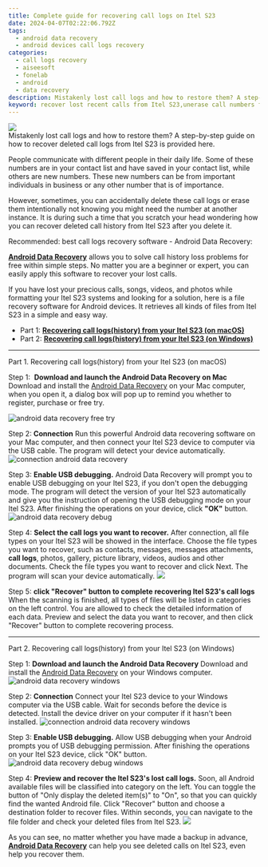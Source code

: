 ```yaml
---
title: Complete guide for recovering call logs on Itel S23
date: 2024-04-07T02:22:06.792Z
tags: 
  - android data recovery
  - android devices call logs recovery
categories: 
  - call logs recovery
  - aiseesoft
  - fonelab
  - android
  - data recovery
description: Mistakenly lost call logs and how to restore them? A step-by-step guide on how to recover deleted call logs from Itel S23 is provided here.
keyword: recover lost recent calls from Itel S23,unerase call numbers from Itel S23,save erased call logs on Itel S23,Itel S23 call logs recovery,undelete call numbers from Itel S23,Itel S23 call logs retrieval,how to restore your files from Itel S23,recover call history from Itel S23,how to get call history back from Itel S23,Itel S23 issues with call history deleted,how to recover call history on Itel S23,how to recover deleted call history in Itel S23
---
```


<img src="https://img0mobiles.techidaily.com/images/best-assets/devices/itel/itel-s23/3.jpg" class="atpl-imgstyle"  />

<div class="atpl-content atpl-for-fonelab-android recover-call-logs">

<div class="atpl-post-description-part-1">
Mistakenly lost call logs and how to restore them? A step-by-step guide on how to recover deleted call logs from Itel S23 is provided here.
</div>



<div class="atpl-post-description-part-2">
<div class="tpl-content-sub-paragraph-normal">
  <p>
    People communicate with different people in their daily life. Some of these numbers are in your contact list and have saved in your contact list, while others are new numbers. These new numbers can be from important individuals in business or any other number that is of importance.
  </p>
</div>

<div class="tpl-content-sub-paragraph-normal">
  <p>
    However, sometimes, you can accidentally delete these call logs or erase them intentionally not knowing you might need the number at another instance. It is during such a time that you scratch your head wondering how you can recover deleted call history from Itel S23 after you delete it.
  </p>
</div>
</div>

<div class="atpl-post-description-part-3">
<div class="tpl-content-sub-paragraph-title">
    Recommended: best call logs recovery software - Android Data Recovery:
</div>
<div class="tpl-content-sub-paragraph-content">
  <p>
    <a href="https://tools.techidaily.com/aiseesoft-android-data-recovery/" ><strong>Android Data Recovery</strong></a> allows you to solve call history loss problems for free within simple steps. No matter you are a beginner or expert, you can easily apply this software to recover your lost calls.
  </p>
</div>
<div class="tpl-content-sub-paragraph-content">
  <p>
    If you have lost your precious calls, songs, videos, and photos while formatting your Itel S23 systems and looking for a solution, here is a file recovery software for Android devices. It retrieves all kinds of files from Itel S23 in a simple and easy way.
  </p>
</div>
</div>

<ul>
  <li>Part 1: <strong><a href="#p1"> Recovering call logs(history) from your Itel S23  (on macOS)</a></strong></li>
  <li>Part 2: <strong><a href="#p2"> Recovering call logs(history) from your Itel S23  (on Windows)</a></strong></li>
</ul>


<!-- Part 1 -->
<a id="p1" name="p1" ></a><hr>

<div>
  <span class="atpl-step-part-style">Part 1. Recovering call logs(history) from your Itel S23 (on macOS)</span>
</div>

<span class="atpl-stepstyle-a"><span>Step 1: </span></span> <strong>Download and launch the Android Data Recovery on Mac</strong>
Download and install the <a href="https://tools.techidaily.com/aiseesoft-android-data-recovery/" >Android Data Recovery</a> on your Mac computer, when you open it, a dialog box will pop up to remind you whether to register, purchase or free try.

<img src="https://tools.techidaily.com/images/apps/aiseesoft/android-data-recovery/mac-free-try.png" class="atpl-imgstyle" alt="android data recovery free try" />

<span class="atpl-stepstyle-a"><span>Step 2: </span></span> <strong>Connection</strong>
Run this powerful Android data recovering software on your Mac computer, and then connect your Itel S23 device to computer via the USB cable. The program will detect your device automatically.
<img src="https://tools.techidaily.com/images/apps/aiseesoft/android-data-recovery/mac-connection-interface.jpg" class="atpl-imgstyle" alt="connection android data recovery" />

<span class="atpl-stepstyle-a"><span>Step 3: </span></span> <strong>Enable USB debugging.</strong>
Android Data Recovery will prompt you to enable USB debugging on your Itel S23, if you don't open the debugging mode. The program will detect the version of your Itel S23 automatically and give you the instruction of opening the USB debugging mode on your Itel S23. After finishing the operations on your device, click <strong>"OK"</strong> button.
<img src="https://tools.techidaily.com/images/apps/aiseesoft/android-data-recovery/mac-android-usb-debug.jpg"  class="atpl-imgstyle" alt="android data recovery debug" />

<span class="atpl-stepstyle-a"><span>Step 4: </span></span> <strong>Select the call logs you want to recover.</strong>
After connection, all file types on your Itel S23 will be showed in the interface. Choose the file types you want to recover, such as contacts, messages, messages attachments, <b>call logs</b>, photos, gallery, picture library, videos, audios and other documents. Check the file types you want to recover and click Next. The program will scan your device automatically.
<img src="https://tools.techidaily.com/images/apps/aiseesoft/android-data-recovery/mac-choose-type-call-logs.jpg" class="atpl-imgstyle"  />

<span class="atpl-stepstyle-a"><span>Step 5: </span></span> <strong>click "Recover" button to  complete recovering Itel S23's call logs</strong>
When the scanning is finished, all types of files will be listed in categories on the left control. You are allowed to check the detailed information of each data. Preview and select the data you want to recover, and then click "Recover" button to complete recovering process.


<a id="p2" name="p2"></a><hr>

<!-- Part 2 -->
<div>
  <span class="atpl-step-part-style">Part 2. Recovering call logs(history) from your Itel S23 (on Windows)</span>
</div>

<span class="atpl-stepstyle-a"><span>Step 1: </span></span> <strong>Download and launch the Android Data Recovery</strong>
Download and install the <a href="https://tools.techidaily.com/aiseesoft-android-data-recovery/" >Android Data Recovery</a> on your Windows computer.
<img src="https://tools.techidaily.com/images/apps/aiseesoft/android-data-recovery/win-start-interface.png"  class="atpl-imgstyle" alt="android data recovery windows" />

<span class="atpl-stepstyle-a"><span>Step 2: </span></span> <strong>Connection</strong>
Connect your Itel S23 device to your Windows computer via the USB cable. Wait for seconds before the device is detected. Install the device driver on your computer if it hasn't been installed.
<img src="https://tools.techidaily.com/images/apps/aiseesoft/android-data-recovery/win-connection-interface.png" class="atpl-imgstyle" alt="connection android data recovery windows" />

<span class="atpl-stepstyle-a"><span>Step 3: </span></span> <strong>Enable USB debugging.</strong>
Allow USB debugging when your Android prompts you of USB debugging permission. After finishing the operations on your Itel S23 device, click "OK" button.
<img src="https://tools.techidaily.com/images/apps/aiseesoft/android-data-recovery/win-android-usb-debug.png" class="atpl-imgstyle" alt="android data recovery debug windows" />

<span class="atpl-stepstyle-a"><span>Step 4: </span></span> <strong>Preview and recover the Itel S23's lost call logs.</strong>
Soon, all Android available files will be classified into category on the left. You can toggle the button of "Only display the deleted item(s)" to "On", so that you can quickly find the wanted Android file. Click "Recover" button and choose a destination folder to recover files. Within seconds, you can navigate to the file folder and check your deleted files from Itel S23.
<img src="https://tools.techidaily.com/images/apps/aiseesoft/android-data-recovery/win-recover-call-logs.png" class="atpl-imgstyle"  />

<div class="atpl-post-description-part-4">
<div class="tpl-content-sub-paragraph-normal">
    <p>
        As you can see, no matter whether you have made a backup in advance, <a href="https://tools.techidaily.com/aiseesoft-android-data-recovery/" ><strong>Android Data Recovery</strong></a> can help you see deleted calls on Itel S23, even help you recover them.
    </p>
</div>
</div>

<ins class="adsbygoogle"
     style="display:block"
     data-ad-client="ca-pub-7571918770474297"
     data-ad-slot="8358498916"
     data-ad-format="auto"
     data-full-width-responsive="true"></ins>



</div>
<ins class="adsbygoogle"
    style="display:block"
    data-ad-format="autorelaxed"
    data-ad-client="ca-pub-7571918770474297"
    data-ad-slot="1223367746"></ins>

